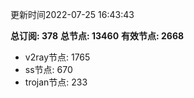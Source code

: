 更新时间2022-07-25 16:43:43

**总订阅: 378**
**总节点: 13460**
**有效节点: 2668**
- v2ray节点: 1765
- ss节点: 670
- trojan节点: 233
